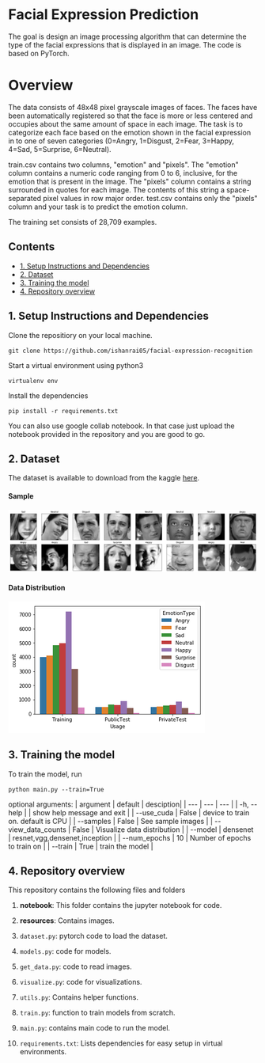 # Facial Expression Prediction

The goal is design an image processing algorithm that can determine the type of the facial expressions that is displayed in an image. The code is based on PyTorch.

# Overview

The data consists of 48x48 pixel grayscale images of faces. The faces have been automatically registered so that the face is more or less centered and occupies about the same amount of space in each image. The task is to categorize each face based on the emotion shown in the facial expression in to one of seven categories (0=Angry, 1=Disgust, 2=Fear, 3=Happy, 4=Sad, 5=Surprise, 6=Neutral).

train.csv contains two columns, "emotion" and "pixels". The "emotion" column contains a numeric code ranging from 0 to 6, inclusive, for the emotion that is present in the image. The "pixels" column contains a string surrounded in quotes for each image. The contents of this string a space-separated pixel values in row major order. test.csv contains only the "pixels" column and your task is to predict the emotion column.

The training set consists of 28,709 examples.


## Contents
  - [1. Setup Instructions and Dependencies](#1-Setup-Instructions-and-Dependencies)
  - [2. Dataset](#2-Dataset)
  - [3. Training the model](#3-Training-the-model)
  - [4. Repository overview](#4-Repository-overview)



## 1. Setup Instructions and Dependencies

Clone the repositiory on your local machine.

``` Batchfile
git clone https://github.com/ishanrai05/facial-expression-recognition
```

Start a virtual environment using python3
``` Batchfile
virtualenv env
```


Install the dependencies
``` Batchfile
pip install -r requirements.txt
```

You can also use google collab notebook. In that case just upload the notebook provided in the repository and you are good to go.

## 2. Dataset

The dataset is available to download from the kaggle [here](https://www.kaggle.com/c/challenges-in-representation-learning-facial-expression-recognition-challenge/data).

#### Sample

![dataset](resources/data.png)

#### Data Distribution

![dist](resources/datadist.png)


## 3. Training the model

To train the model, run

```Batchfile
python main.py --train=True
```

optional arguments:
  | argument | default | desciption|
  | --- | --- | --- |
  | -h, --help | | show help message and exit |
  | --use_cuda | False | device to train on. default is CPU |
  | --samples | False | See sample images |
  | --view_data_counts | False | Visualize data distribution |
  | --model | densenet | resnet,vgg,densenet,inception |
  | --num_epochs | 10 | Number of epochs to train on |
  | --train | True | train the model |


## 4. Repository overview

This repository contains the following files and folders

1. **notebook**: This folder contains the jupyter notebook for code.

2. **resources**: Contains images.

3. `dataset.py`: pytorch code to load the dataset.

4. `models.py`: code for models.

5. `get_data.py`: code to read images.

6. `visualize.py`: code for visualizations.

7. `utils.py`: Contains helper functions.

8. `train.py`: function to train models from scratch.

9. `main.py`: contains main code to run the model.

10. `requirements.txt`: Lists dependencies for easy setup in virtual environments.

